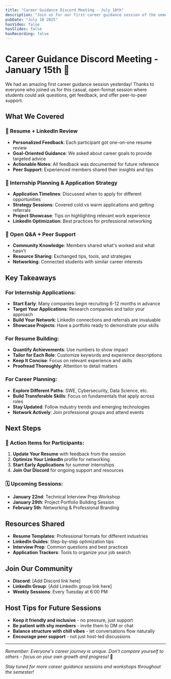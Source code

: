 ```yaml
---
title: "Career Guidance Discord Meeting - July 18th"
description: "Join us for our first career guidance session of the semester! Get help with internships, resumes, LinkedIn, and career planning."
pubDate: "July 18 2025"
hasVideo: false
hasSlides: false
hasRecording: false
---
```


# Career Guidance Discord Meeting - January 15th 🎯

We had an amazing first career guidance session yesterday! Thanks to everyone who joined us for this casual, open-format session where students could ask questions, get feedback, and offer peer-to-peer support.

## What We Covered

### 💼 Resume + LinkedIn Review
- **Personalized Feedback**: Each participant got one-on-one resume review
- **Goal-Oriented Guidance**: We asked about career goals to provide targeted advice
- **Actionable Notes**: All feedback was documented for future reference
- **Peer Support**: Experienced members shared their insights and tips

### 🚀 Internship Planning & Application Strategy
- **Application Timelines**: Discussed when to apply for different opportunities
- **Strategy Sessions**: Covered cold vs warm applications and getting referrals
- **Project Showcase**: Tips on highlighting relevant work experience
- **LinkedIn Optimization**: Best practices for professional networking

### 🤝 Open Q&A + Peer Support
- **Community Knowledge**: Members shared what's worked and what hasn't
- **Resource Sharing**: Exchanged tips, tools, and strategies
- **Networking**: Connected students with similar career interests

## Key Takeaways

### For Internship Applications:
- **Start Early**: Many companies begin recruiting 6-12 months in advance
- **Target Your Applications**: Research companies and tailor your approach
- **Build Your Network**: LinkedIn connections and referrals are invaluable
- **Showcase Projects**: Have a portfolio ready to demonstrate your skills

### For Resume Building:
- **Quantify Achievements**: Use numbers to show impact
- **Tailor for Each Role**: Customize keywords and experience descriptions
- **Keep It Concise**: Focus on relevant experience and skills
- **Proofread Thoroughly**: Attention to detail matters

### For Career Planning:
- **Explore Different Paths**: SWE, Cybersecurity, Data Science, etc.
- **Build Transferable Skills**: Focus on fundamentals that apply across roles
- **Stay Updated**: Follow industry trends and emerging technologies
- **Network Actively**: Join professional groups and attend events

## Next Steps

### 📝 Action Items for Participants:
1. **Update Your Resume** with feedback from the session
2. **Optimize Your LinkedIn** profile for networking
3. **Start Early Applications** for summer internships
4. **Join Our Discord** for ongoing support and resources

### 🗓️ Upcoming Sessions:
- **January 22nd**: Technical Interview Prep Workshop
- **January 29th**: Project Portfolio Building Session
- **February 5th**: Networking & Professional Branding

## Resources Shared

- **Resume Templates**: Professional formats for different industries
- **LinkedIn Guides**: Step-by-step optimization tips
- **Interview Prep**: Common questions and best practices
- **Application Trackers**: Tools to organize your job search

## Join Our Community

- **Discord**: [Add Discord link here]
- **LinkedIn Group**: [Add LinkedIn group link here]
- **Weekly Sessions**: Every Tuesday at 6:00 PM

## Host Tips for Future Sessions

- **Keep it friendly and inclusive** - no pressure, just support
- **Be patient with shy members** - invite them to DM or chat
- **Balance structure with chill vibes** - let conversations flow naturally
- **Encourage peer support** - not just host-led discussions

---

*Remember: Everyone's career journey is unique. Don't compare yourself to others - focus on your own growth and progress!* 🚀

*Stay tuned for more career guidance sessions and workshops throughout the semester!*
